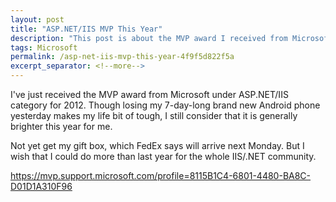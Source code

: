 ```yaml
---
layout: post
title: "ASP.NET/IIS MVP This Year"
description: "This post is about the MVP award I received from Microsoft under ASP.NET/IIS category for 2012."
tags: Microsoft
permalink: /asp-net-iis-mvp-this-year-4f9f5d822f5a
excerpt_separator: <!--more-->
---
```

I've just received the MVP award from Microsoft under ASP.NET/IIS category for 2012. Though losing my 7-day-long brand new Android phone yesterday makes my life bit of tough, I still consider that it is generally brighter this year for me.

Not yet get my gift box, which FedEx says will arrive next Monday. But I wish that I could do more than last year for the whole IIS/.NET community.

https://mvp.support.microsoft.com/profile=8115B1C4-6801-4480-BA8C-D01D1A310F96
<!--more-->